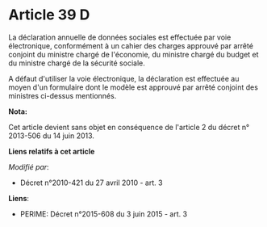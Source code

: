 # Article 39 D

La déclaration annuelle de données sociales est effectuée par voie électronique, conformément à un cahier des charges
approuvé par arrêté conjoint du ministre chargé de l'économie, du ministre chargé du budget et du ministre chargé de la
sécurité sociale.

A défaut d'utiliser la voie électronique, la déclaration est effectuée au moyen d'un formulaire dont le modèle est approuvé
par arrêté conjoint des ministres ci-dessus mentionnés.

**Nota:**

Cet article devient sans objet en conséquence de l'article 2 du décret n° 2013-506 du 14 juin 2013.

**Liens relatifs à cet article**

_Modifié par_:

  - Décret n°2010-421  du 27 avril 2010 - art. 3

**Liens**:

  - PERIME: Décret n°2015-608 du 3 juin 2015 - art. 3
